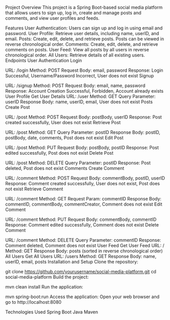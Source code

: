 Project Overview
This project is a Spring Boot-based social media platform that allows users to sign up, log in, create and manage posts and comments, and view user profiles and feeds.

Features
User Authentication: Users can sign up and log in using email and password.
User Profile: Retrieve user details, including name, userID, and email.
Posts: Create, edit, delete, and retrieve posts. Posts can be viewed in reverse chronological order.
Comments: Create, edit, delete, and retrieve comments on posts.
User Feed: View all posts by all users in reverse chronological order.
All Users: Retrieve details of all existing users.
Endpoints
User Authentication
Login

URL: /login
Method: POST
Request Body: email, password
Response: Login Successful, Username/Password Incorrect, User does not exist
Signup

URL: /signup
Method: POST
Request Body: email, name, password
Response: Account Creation Successful, Forbidden, Account already exists
User Profile
Get User Details
URL: /user
Method: GET
Query Parameter: userID
Response Body: name, userID, email, User does not exist
Posts
Create Post

URL: /post
Method: POST
Request Body: postBody, userID
Response: Post created successfully, User does not exist
Retrieve Post

URL: /post
Method: GET
Query Parameter: postID
Response Body: postID, postBody, date, comments, Post does not exist
Edit Post

URL: /post
Method: PUT
Request Body: postBody, postID
Response: Post edited successfully, Post does not exist
Delete Post

URL: /post
Method: DELETE
Query Parameter: postID
Response: Post deleted, Post does not exist
Comments
Create Comment

URL: /comment
Method: POST
Request Body: commentBody, postID, userID
Response: Comment created successfully, User does not exist, Post does not exist
Retrieve Comment

URL: /comment
Method: GET
Request Param: commentID
Response Body: commentID, commentBody, commentCreator, Comment does not exist
Edit Comment

URL: /comment
Method: PUT
Request Body: commentBody, commentID
Response: Comment edited successfully, Comment does not exist
Delete Comment

URL: /comment
Method: DELETE
Query Parameter: commentID
Response: Comment deleted, Comment does not exist
User Feed
Get User Feed
URL: /
Method: GET
Response Body: posts (sorted in reverse chronological order)
All Users
Get All Users
URL: /users
Method: GET
Response Body: name, userID, email, posts
Installation and Setup
Clone the repository:

git clone https://github.com/yourusername/social-media-platform.git
cd social-media-platform
Build the project:

mvn clean install
Run the application:

mvn spring-boot:run
Access the application: Open your web browser and go to http://localhost:8080

Technologies Used
Spring Boot
Java
Maven
